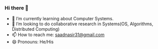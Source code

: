 ### Hi there 👋


- 🔭 I’m currently learning about Computer Systems.
- 🤔 I’m looking to do collaborative research in Systems(OS, Algorithms, Distributed Computing)
- 📫 How to reach me: saadnasir31@gmail.com
- 😄 Pronouns: He/His


